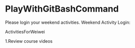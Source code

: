 # PlayWithGitBashCommand

Please login your weekend activities.
Weekend Activity Login:

ActivitiesForWeiwei

1.Review course videos
